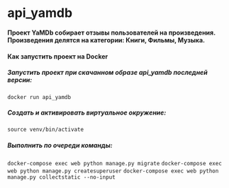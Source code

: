 # api_yamdb

**Проект YaMDb собирает отзывы пользователей на произведения. 
Произведения делятся на категории: Книги, Фильмы, Музыка.**

#### Как запустить проект на Docker
##### Запустить проект при скачанном образе api_yamdb последней версии:

`docker run api_yamdb`

##### Создать и активировать виртуальное окружение:

`source venv/bin/activate`

##### Выполнить по очереди команды:

`docker-compose exec web python manage.py migrate`
`docker-compose exec web python manage.py createsuperuser`
`docker-compose exec web python manage.py collectstatic --no-input`